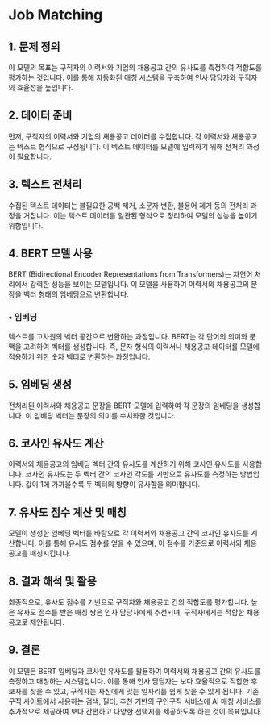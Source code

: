 # Job Matching

## 1. 문제 정의
이 모델의 목표는 구직자의 이력서와 기업의 채용공고 간의 유사도를 측정하여 적합도를 평가하는 것입니다. 이를 통해 자동화된 매칭 시스템을 구축하여 인사 담당자와 구직자의 효율성을 높입니다.

## 2. 데이터 준비
먼저, 구직자의 이력서와 기업의 채용공고 데이터를 수집합니다. 각 이력서와 채용공고는 텍스트 형식으로 구성됩니다. 이 텍스트 데이터를 모델에 입력하기 위해 전처리 과정이 필요합니다.

## 3. 텍스트 전처리
수집된 텍스트 데이터는 불필요한 공백 제거, 소문자 변환, 불용어 제거 등의 전처리 과정을 거칩니다. 이는 텍스트 데이터를 일관된 형식으로 정리하여 모델의 성능을 높이기 위함입니다.

## 4. BERT 모델 사용
BERT (Bidirectional Encoder Representations from Transformers)는 자연어 처리에서 강력한 성능을 보이는 모델입니다. 이 모델을 사용하여 이력서와 채용공고의 문장을 벡터 형태의 임베딩으로 변환합니다.

### • 임베딩
텍스트를 고차원의 벡터 공간으로 변환하는 과정입니다. BERT는 각 단어의 의미와 문맥을 고려하여 벡터를 생성합니다. 즉, 문자 형식의 이력서나 채용공고 데이터를 모델에 적용하기 위한 숫자 벡터로 변환하는 과정입니다.

## 5. 임베딩 생성
전처리된 이력서와 채용공고 문장을 BERT 모델에 입력하여 각 문장의 임베딩을 생성합니다. 이 임베딩 벡터는 문장의 의미를 수치화한 것입니다.

## 6. 코사인 유사도 계산
이력서와 채용공고의 임베딩 벡터 간의 유사도를 계산하기 위해 코사인 유사도를 사용합니다. 코사인 유사도는 두 벡터 간의 코사인 각도를 기반으로 유사도를 측정하는 방법입니다. 값이 1에 가까울수록 두 벡터의 방향이 유사함을 의미합니다.

## 7. 유사도 점수 계산 및 매칭
모델이 생성한 임베딩 벡터를 바탕으로 각 이력서와 채용공고 간의 코사인 유사도를 계산합니다. 이를 통해 유사도 점수를 얻을 수 있으며, 이 점수를 기준으로 이력서와 채용공고를 매칭시킵니다.

## 8. 결과 해석 및 활용
최종적으로, 유사도 점수를 기반으로 구직자와 채용공고 간의 적합도를 평가합니다. 높은 유사도 점수를 받은 매칭 쌍은 인사 담당자에게 추천되며, 구직자에게는 적합한 채용공고로 제안됩니다.

## 9. 결론
이 모델은 BERT 임베딩과 코사인 유사도를 활용하여 이력서와 채용공고 간의 유사도를 측정하고 매칭하는 시스템입니다. 이를 통해 인사 담당자는 보다 효율적으로 적합한 후보자를 찾을 수 있고, 구직자는 자신에게 맞는 일자리를 쉽게 찾을 수 있게 됩니다. 기존 구직 사이트에서 사용하는 검색, 필터, 추천 기반의 구인구직 서비스에 AI 매칭 서비스를 추가적으로 제공하여 보다 간편하고 다양한 선택지를 제공하도록 하는 것이 목표입니다.
